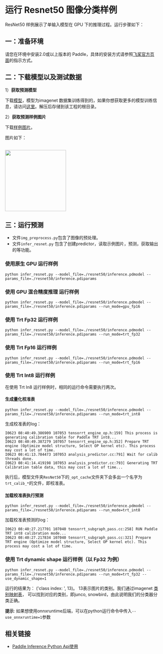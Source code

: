 # 运行 Resnet50 图像分类样例

ResNet50 样例展示了单输入模型在 GPU 下的推理过程。运行步骤如下：

## 一：准备环境

请您在环境中安装2.0或以上版本的 Paddle，具体的安装方式请参照[飞桨官方页面](https://www.paddlepaddle.org.cn/)的指示方式。


## 二：下载模型以及测试数据


1）**获取预测模型**

下载[模型](https://paddle-inference-dist.bj.bcebos.com/Paddle-Inference-Demo/resnet50.tgz)，模型为imagenet 数据集训练得到的，如果你想获取更多的模型训练信息，请访问[这里](https://github.com/PaddlePaddle/models/tree/develop/PaddleCV/image_classification)。解压后存储到该工程的根目录。


2）**获取预测样例图片**

下载[样例图片](https://paddle-inference-dist.bj.bcebos.com/inference_demo/python/resnet50/ILSVRC2012_val_00000247.jpeg)。

图片如下：
<p align="left">
    <br>
<img src='https://paddle-inference-dist.bj.bcebos.com/inference_demo/python/resnet50/ILSVRC2012_val_00000247.jpeg' width = "200" height = "200">
    <br>
<p>


## 三：运行预测

- 文件`img_preprocess.py`包含了图像的预处理。    
- 文件`infer_resnet.py` 包含了创建predictor，读取示例图片，预测，获取输出的等功能。

### 使用原生 GPU 运行样例

```shell
python infer_resnet.py --model_file=./resnet50/inference.pdmodel --params_file=./resnet50/inference.pdiparams 
```
### 使用 GPU 混合精度推理 运行样例

```shell
python infer_resnet.py --model_file=./resnet50/inference.pdmodel --params_file=./resnet50/inference.pdiparams --run_mode=gpu_fp16 
```

### 使用 Trt Fp32 运行样例

```shell
python infer_resnet.py --model_file=./resnet50/inference.pdmodel --params_file=./resnet50/inference.pdiparams --run_mode=trt_fp32
```

### 使用 Trt Fp16 运行样例

```shell
python infer_resnet.py --model_file=./resnet50/inference.pdmodel --params_file=./resnet50/inference.pdiparams --run_mode=trt_fp16
```

### 使用 Trt Int8 运行样例

在使用 Trt In8 运行样例时，相同的运行命令需要执行两次。

#### 生成量化校准表

```shell
python infer_resnet.py --model_file=./resnet50/inference.pdmodel --params_file=./resnet50/inference.pdiparams --run_mode=trt_int8
```

生成校准表的log：
```
I0623 08:40:49.386909 107053 tensorrt_engine_op.h:159] This process is generating calibration table for Paddle TRT int8...
I0623 08:40:49.387279 107057 tensorrt_engine_op.h:352] Prepare TRT engine (Optimize model structure, Select OP kernel etc). This process may cost a lot of time.
I0623 08:41:13.784473 107053 analysis_predictor.cc:791] Wait for calib threads done.
I0623 08:41:14.419198 107053 analysis_predictor.cc:793] Generating TRT Calibration table data, this may cost a lot of time...
```

执行后，模型文件夹`ResNet50`下的`_opt_cache`文件夹下会多出一个名字为`trt_calib_*`的文件，即校准表。

#### 加载校准表执行预测

```shell
python infer_resnet.py --model_file=./resnet50/inference.pdmodel --params_file=./resnet50/inference.pdiparams --run_mode=trt_int8
```

加载校准表预测的log：
```
I0623 08:40:27.217701 107040 tensorrt_subgraph_pass.cc:258] RUN Paddle TRT int8 calibration mode...
I0623 08:40:27.217834 107040 tensorrt_subgraph_pass.cc:321] Prepare TRT engine (Optimize model structure, Select OP kernel etc). This process may cost a lot of time.
```

### 使用 Trt dynamic shape 运行样例（以 Fp32 为例）

```shell
python infer_resnet.py --model_file=./resnet50/inference.pdmodel --params_file=./resnet50/inference.pdiparams --run_mode=trt_fp32 --use_dynamic_shape=1
```

运行的结果为： ('class index: ', 13)。
13表示图片的类别。我们通过imagenet [类别映射表](https://gist.github.com/yrevar/942d3a0ac09ec9e5eb3a)， 可以找到对应的类别，即junco, snowbird，由此说明我们的分类器分类正确。

**提示**: 如果想使用onnxruntime后端，可以在python运行命令中传入`--use_onnxruntime=1`参数

## 相关链接
- [Paddle Inference Python Api使用](https://paddle-inference.readthedocs.io/en/latest/api_reference/python_api_index.html)

